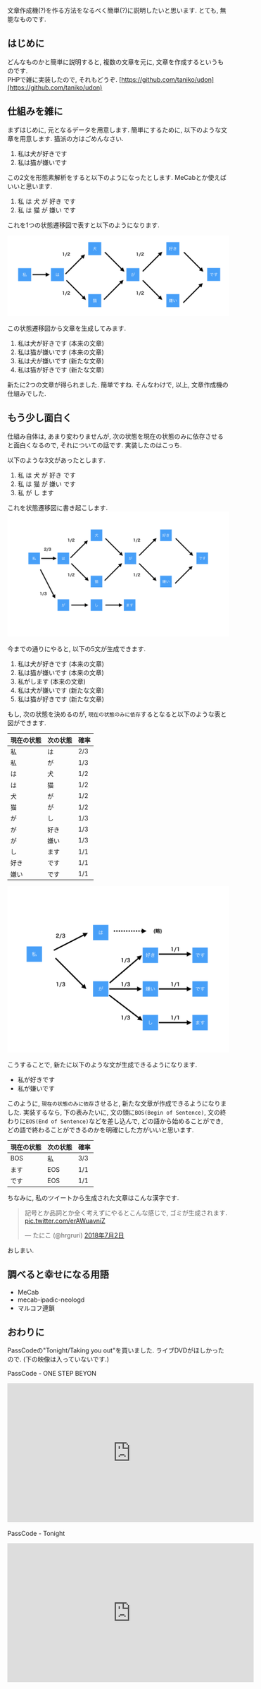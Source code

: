 文章作成機(?)を作る方法をなるべく簡単(?)に説明したいと思います. とても, 無能なものです.  

## はじめに
どんなものかと簡単に説明すると, 複数の文章を元に, 文章を作成するというものです.  
PHPで雑に実装したので, それもどうぞ.
[https://github.com/taniko/udon](https://github.com/taniko/udon)

## 仕組みを雑に
まずはじめに, 元となるデータを用意します. 簡単にするために, 以下のような文章を用意します. 猫派の方はごめんなさい.

1. 私は犬が好きです
1. 私は猫が嫌いです

この2文を形態素解析をすると以下のようになったとします. MeCabとか使えばいいと思います.

1. 私 は 犬 が 好き です
1. 私 は 猫 が 嫌い です

これを1つの状態遷移図で表すと以下のようになります.

![](flow_1.png)

この状態遷移図から文章を生成してみます.

1. 私は犬が好きです (本来の文章)
1. 私は猫が嫌いです (本来の文章)
1. 私は犬が嫌いです (新たな文章)
1. 私は猫が好きです (新たな文章)

新たに2つの文章が得られました. 簡単ですね. そんなわけで, 以上, 文章作成機の仕組みでした.

## もう少し面白く
仕組み自体は, あまり変わりませんが, 次の状態を現在の状態のみに依存させると面白くなるので, それについての話です. 実装したのはこっち.  

以下のような3文があったとします.

1. 私 は 犬 が 好き です
1. 私 は 猫 が 嫌い です
1. 私 が し ます

これを状態遷移図に書き起こします.
![](flow_2.png)

今までの通りにやると, 以下の5文が生成できます.
1. 私は犬が好きです (本来の文章)
1. 私は猫が嫌いです (本来の文章)
1. 私がします (本来の文章)
1. 私は犬が嫌いです (新たな文章)
1. 私は猫が好きです (新たな文章)


もし, 次の状態を決めるのが, `現在の状態のみに依存`するとなると以下のような表と図ができます.  

|現在の状態|次の状態|確率|
|:--|:--|:--|
|私|は|2/3|
|私|が|1/3|
|は|犬|1/2|
|は|猫|1/2|
|犬|が|1/2|
|猫|が|1/2|
|が|し|1/3|
|が|好き|1/3|
|が|嫌い|1/3|
|し|ます|1/1|
|好き|です|1/1|
|嫌い|です|1/1|


![](flow_3.png)

こうすることで, 新たに以下のような文が生成できるようになります.
- 私が好きです
- 私が嫌いです

このように, `現在の状態のみに依存`させると, 新たな文章が作成できるようになりました. 実装するなら, 下の表みたいに, 文の頭に`BOS(Begin of Sentence)`, 文の終わりに`EOS(End of Sentence)`などを差し込んで, どの語から始めることができ, どの語で終わることができるのかを明確にした方がいいと思います.

|現在の状態|次の状態|確率|
|:--|:--|:--|
|BOS|私|3/3|
|ます|EOS|1/1|
|です|EOS|1/1|

ちなみに, 私のツイートから生成された文章はこんな漢字です.

<blockquote class="twitter-tweet" data-lang="ja"><p lang="ja" dir="ltr">記号とか品詞とか全く考えずにやるとこんな感じで, ゴミが生成されます. <a href="https://t.co/erAWuavniZ">pic.twitter.com/erAWuavniZ</a></p>&mdash; たにこ (@hrgruri) <a href="https://twitter.com/hrgruri/status/1013721468583141376?ref_src=twsrc%5Etfw">2018年7月2日</a></blockquote>
<script async src="https://platform.twitter.com/widgets.js" charset="utf-8"></script>

おしまい.

## 調べると幸せになる用語
- MeCab
- mecab-ipadic-neologd
- マルコフ連鎖

## おわりに
PassCodeの"Tonight/Taking you out"を買いました. ライブDVDがほしかったので. (下の映像は入っていないです.)

PassCode - ONE STEP BEYON
<iframe width="560" height="315" src="https://www.youtube.com/embed/GObrpzFp2lA" frameborder="0" allow="autoplay; encrypted-media" allowfullscreen></iframe>

PassCode - Tonight
<iframe width="560" height="315" src="https://www.youtube.com/embed/YzNXj9a6blE" frameborder="0" allow="autoplay; encrypted-media" allowfullscreen></iframe>
